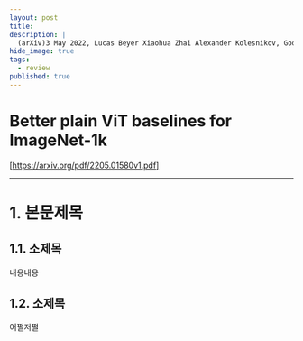```yaml
---
layout: post
title: 
description: |
  (arXiv)3 May 2022, Lucas Beyer Xiaohua Zhai Alexander Kolesnikov, Google Research, Brain Team Zurich
hide_image: true
tags:
  - review
published: true
---
```


# Better plain ViT baselines for ImageNet-1k
[https://arxiv.org/pdf/2205.01580v1.pdf]
* * *

# 1. 본문제목


## 1.1. 소제목
내용내용

## 1.2. 소제목
어쩔저쩔

